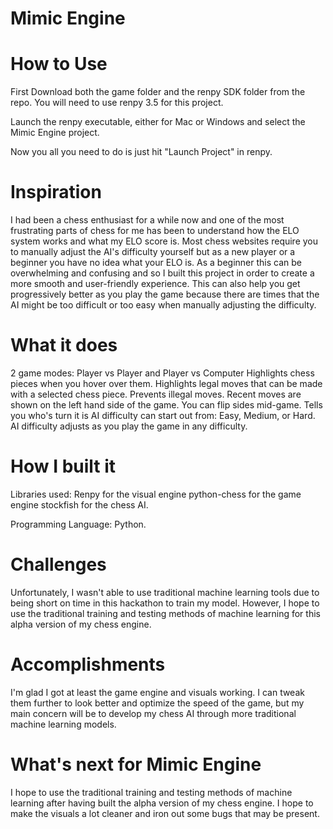 # Mimic Engine
# How to Use
First Download both the game folder and the renpy SDK folder from the repo. You will need to use renpy 3.5 for this project. 

Launch the renpy executable, either for Mac or Windows and select the Mimic Engine project. 

Now you all you need to do is just hit "Launch Project" in renpy.


# Inspiration
I had been a chess enthusiast for a while now and one of the most frustrating parts of chess for me has been to understand how the ELO system works and what my ELO score is. Most chess websites require you to manually adjust the AI's difficulty yourself but as a new player or a beginner you have no idea what your ELO is. As a beginner this can be overwhelming and confusing and so I built this project in order to create a more smooth and user-friendly experience. This can also help you get progressively better as you play the game because there are times that the AI might be too difficult or too easy when manually adjusting the difficulty.

# What it does
2 game modes: Player vs Player and Player vs Computer 
Highlights chess pieces when you hover over them. 
Highlights legal moves that can be made with a selected chess piece. 
Prevents illegal moves. 
Recent moves are shown on the left hand side of the game. 
You can flip sides mid-game. 
Tells you who's turn it is AI difficulty can start out from: Easy, Medium, or Hard. 
AI difficulty adjusts as you play the game in any difficulty.

# How I built it
Libraries used: 
Renpy for the visual engine 
python-chess for the game engine 
stockfish for the chess AI. 

Programming Language: 
Python. 

# Challenges
Unfortunately, I wasn't able to use traditional machine learning tools due to being short on time in this hackathon to train my model. However, I hope to use the traditional training and testing methods of machine learning for this alpha version of my chess engine.

# Accomplishments
I'm glad I got at least the game engine and visuals working. I can tweak them further to look better and optimize the speed of the game, but my main concern will be to develop my chess AI through more traditional machine learning models.

# What's next for Mimic Engine

I hope to use the traditional training and testing methods of machine learning after having built the alpha version of my chess engine. I hope to make the visuals a lot cleaner and iron out some bugs that may be present.
